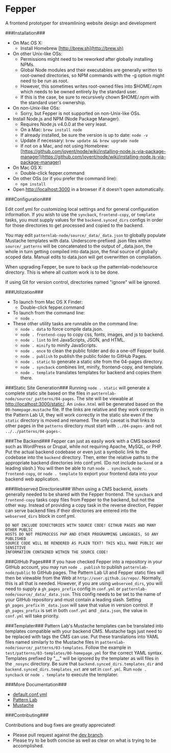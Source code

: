 Fepper
======

A frontend prototyper for streamlining website design and development

###Installation###

* On Mac OS X:
  * Install Homebrew [http://brew.sh](http://brew.sh)
* On other Unix-like OSs:
  * Permissions might need to be reworked after globally installing NPMs.
  * Global Node modules and their executables are generally written to root-owned directories, so NPM commands with the -g option might need to be run as root.
  * However, this sometimes writes root-owned files into $HOME/.npm which needs to be owned entirely by the standard user.
  * If this is the case, be sure to recursively chown $HOME/.npm with the standard user's ownership.
* On non-Unix-like OSs:
  * Sorry, but Fepper is not supported on non-Unix-like OSs.
* Install Node.js and NPM (Node Package Manager).
  * Requires Node.js v4.0.0 at the very least.
  * On a Mac: `brew install node`
  * If already installed, be sure the version is up to date: `node -v`
  * Update if necessary: `brew update && brew upgrade node`
  * If not on a Mac, and not using Homebrew:
[https://github.com/joyent/node/wiki/installing-node.js-via-package-manager](https://github.com/joyent/node/wiki/installing-node.js-via-package-manager)
* On Mac OS X:
  * Double-click fepper.command
* On other OSs (or if you prefer the command line):
  * `npm install`
* Open [http://localhost:3000](http://localhost:3000) in a browser if it doesn't open automatically.

###Configuration###

Edit conf.yml for customizing local settings and for general configuration 
information. If you wish to use the `syncback`, `frontend-copy`, or `template` 
tasks, you must supply values for the `backend.synced_dirs` configs in order for 
those directories to get processed and copied to the backend.

You may edit `patternlab-node/source/_data/_data.json` to globally populate 
Mustache templates with data. Underscore-prefixed .json files within 
`source/_patterns` will be concatenated to the output of \_data.json, the whole 
in turn getting compiled into data.json, the final source of globally scoped 
data. Manual edits to data.json will get overwritten on compilation.

When upgrading Fepper, be sure to back up the patternlab-node/source directory. 
This is where all custom work is to be done.

If using Git for version control, directories named "ignore" will be ignored.

###Utilization###

* To launch from Mac OS X Finder:
  * Double-click fepper.command
* To launch from the command line:
  * `node .`
* These other utility tasks are runnable on the command line:
  * `node . data` to force compile data.json.
  * `node . frontend-copy` to copy css, fonts, images, and js to backend.
  * `node . lint` to lint JavaScripts, JSON, and HTML.
  * `node . minify` to minify JavaScripts.
  * `node . once` to clean the public folder and do a one-off Fepper build.
  * `node . publish` to publish the public folder to GitHub Pages.
  * `node . static` to generate a static site from the 04-pages directory.
  * `node . syncback` combines lint, minify, frontend-copy, and template.
  * `node . template` translates templates for backend and copies them there.

###Static Site Generation###
Running `node . static` will generate a complete static site based on the files 
in `patternlab-node/source/_patterns/04-pages`. The site will be viewable at
[http://localhost:3000/static/](http://localhost:3000/static/). An `index.html` 
will be generated based on the `00-homepage.mustache` file. If the links are 
relative and they work correctly in the Pattern Lab UI, they will work correctly 
in the static site even if the `static` directory is moved and renamed. The only 
caveat is that links to other pages in the `patterns` directory must start with 
`../04-pages-` and not `../../patterns/04-pages-`.

###The Backend###
Fepper can just as easily work with a CMS backend such as WordPress or Drupal, 
while not requiring Apache, MySQL, or PHP. Put the actual backend codebase or 
even just a symbolic link to the codebase into the `backend` directory. Then, 
enter the relative paths to the appropriate backend directories into conf.yml. 
(Do not include `backend` or a leading slash.) You will then be able to run 
`node . syncback`, `node . frontend-copy`, or `node . template` to export your 
frontend data into your backend web application.

###Webserved Directories###
When using a CMS backend, assets generally needed to be shared with the Fepper 
frontend. The `syncback` and `frontend-copy` tasks copy files from Fepper to the 
backend, but not the other way. Instead of providing a copy task in the reverse 
direction, Fepper can serve backend files if their directories are entered into 
the `webserved_dirs` block in conf.yml.

```
DO NOT INCLUDE DIRECTORIES WITH SOURCE CODE! GITHUB PAGES AND MANY OTHER PUBLIC 
HOSTS DO NOT PREPROCESS PHP AND OTHER PROGRAMMING LANGUAGES, SO ANY PUBLISHED 
SOURCE CODE WILL BE RENDERED AS PLAIN TEXT! THIS WILL MAKE PUBLIC ANY SENSITIVE 
INFORMATION CONTAINED WITHIN THE SOURCE CODE!
```

###GitHub Pages###
If you have checked Fepper into a repository in your GitHub account, you may run 
`node . publish` to publish `patternlab-node/public` to GitHub pages. The 
Pattern Lab UI and Fepper static files will then be viewable from the Web at 
`http://user.github.io/repo/`. Normally, this is all that is needed. However, if 
you are using `webserved_dirs`, you will need to supply a `gh_pages_prefix` 
config in `conf.yml` or `patternlab-node/source/_data/_data.json`. This config 
needs to be set to the name of your GitHub repository and must contain a leading 
slash. Setting `gh_pages_prefix` in `_data.json` will save that value in version 
control. If `gh_pages_prefix` is set in both `conf.yml` and `_data.json`, the 
value in `conf.yml` will take priority.

###Templater###
Pattern Lab's Mustache templates can be translated into templates compatible 
with your backend CMS. Mustache tags just need to be replaced with tags the CMS 
can use. Put these translations into YAML files named similarly to the Mustache 
files in `patternlab-node/source/_patterns/03-templates`. Follow the example in 
`test/patterns/03-templates/00-homepage.yml` for the correct YAML syntax. 
Templates prefixed by "__" will be ignored by the templater as will files in the 
`_nosync` directory. Be sure that `backend.synced_dirs.templates_dir` and 
`backend.synced_dirs.templates_ext` are set in `conf.yml`. Run `node . syncback` 
or `node . template` to execute the templater.

###More Documentation###

* [default.conf.yml](https://github.com/electric-eloquence/fepper/blob/master/default.conf.yml)
* [Pattern Lab](http://patternlab.io/docs/index.html)
* [Mustache](https://mustache.github.io/mustache.5.html)

###Contributing###

Contributions and bug fixes are greatly appreciated!

* Please pull request against the [dev branch](https://github.com/electric-eloquence/fepper/tree/dev).
* Please try to be both concise as well as clear on what is trying to be accomplished.
